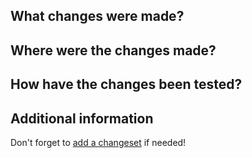  <!--- ** Partial or incorrectly filled out PRs may be asked for more info.--->

## What changes were made?

## Where were the changes made?

<!--- Please add the appropriate label(s) --->
<!--- For example, for changes to the next-drupal-starter, select the next-drupal label--->

## How have the changes been tested?

## Additional information

<!--- Add any other context about the feature or fix here. --->

<!-- prettier-ignore -->
Don't forget to [add a changeset](https://github.com/pantheon-systems/decoupled-kit-js#generating-a-changeset) if needed!
<!-- Only changes to packages or starters require a changeset -->
<!-- If changes are across starters/packages, please use separate changesets -->